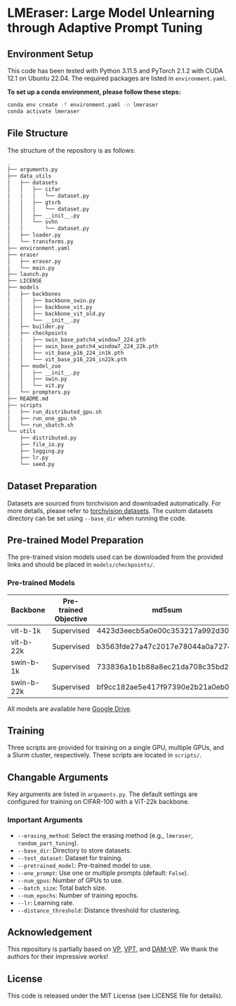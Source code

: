 # LMEraser: Large Model Unlearning through Adaptive Prompt Tuning

## Environment Setup

This code has been tested with Python 3.11.5 and PyTorch 2.1.2 with CUDA 12.1 on Ubuntu 22.04. The required packages are listed in `environment.yaml`.

**To set up a conda environment, please follow these steps:**

```bash
conda env create -f environment.yaml -n lmeraser
conda activate lmeraser
```

## File Structure

The structure of the repository is as follows:

```bash
.
├── arguments.py
├── data_utils
│   ├── datasets
│   │   ├── cifar
│   │   │   └── dataset.py
│   │   ├── gtsrb
│   │   │   └── dataset.py
│   │   ├── __init__.py
│   │   └── svhn
│   │       └── dataset.py
│   ├── loader.py
│   └── transforms.py
├── environment.yaml
├── eraser
│   ├── eraser.py
│   └── main.py
├── launch.py
├── LICENSE
├── models
│   ├── backbones
│   │   ├── backbone_swin.py
│   │   ├── backbone_vit.py
│   │   ├── backbone_vit_old.py
│   │   └── __init__.py
│   ├── builder.py
│   ├── checkpoints
│   │   ├── swin_base_patch4_window7_224.pth
│   │   ├── swin_base_patch4_window7_224_22k.pth
│   │   ├── vit_base_p16_224_in1k.pth
│   │   └── vit_base_p16_224_in22k.pth
│   ├── model_zoo
│   │   ├── __init__.py
│   │   ├── swin.py
│   │   └── vit.py
│   └── prompters.py
├── README.md
├── scripts
│   ├── run_distributed_gpu.sh
│   ├── run_one_gpu.sh
│   └── run_sbatch.sh
└── utils
    ├── distributed.py
    ├── file_io.py
    ├── logging.py
    ├── lr.py
    └── seed.py
```

## Dataset Preparation

Datasets are sourced from torchvision and downloaded automatically. For more details, please refer to [torchvision datasets](https://pytorch.org/vision/stable/datasets.html). The custom datasets directory can be set using `--base_dir` when running the code.

## Pre-trained Model Preparation

The pre-trained vision models used can be downloaded from the provided links and should be placed in `models/checkpoints/`.

### Pre-trained Models

| Backbone   | Pre-trained Objective | md5sum                         |
|------------|-----------------------|--------------------------------|
| vit-b-1k   | Supervised            |4423d3eecb5a0e00c353217a992d300f|
| vit-b-22k  | Supervised            |b3563fde27a47c2017e78044a0a72748|
| swin-b-1k  | Supervised            |733836a1b1b88a8ec21da708c35bd29e|
| swin-b-22k | Supervised            |bf9cc182ae5e417f97390e2b21a0eb09|

<!-- All models are available via the timm package.  -->
All models are available here [Google Drive](https://drive.google.com/drive/folders/10dVGKwgjuiN6AYHOhz7MhmiEVIYvWfvY?usp=drive_link).

## Training

Three scripts are provided for training on a single GPU, multiple GPUs, and a Slurm cluster, respectively. These scripts are located in `scripts/`.

## Changable Arguments

Key arguments are listed in `arguments.py`. The default settings are configured for training on CIFAR-100 with a ViT-22k backbone.

### Important Arguments

- `--erasing_method`: Select the erasing method (e.g., `lmeraser`, `random_part_tuning`).
- `--base_dir`: Directory to store datasets.
- `--test_dataset`: Dataset for training.
- `--pretrained_model`: Pre-trained model to use.
- `--one_prompt`: Use one or multiple prompts (default: `False`).
- `--num_gpus`: Number of GPUs to use.
- `--batch_size`: Total batch size.
- `--num_epochs`: Number of training epochs.
- `--lr`: Learning rate.
- `--distance_threshold`: Distance threshold for clustering.

## Acknowledgement

This repository is partially based on [VP](https://github.com/hjbahng/visual_prompting), [VPT](https://github.com/KMnP/vpt), and [DAM-VP](https://github.com/shikiw/DAM-VP). We thank the authors for their impressive works!

## License

This code is released under the MIT License (see LICENSE file for details).
